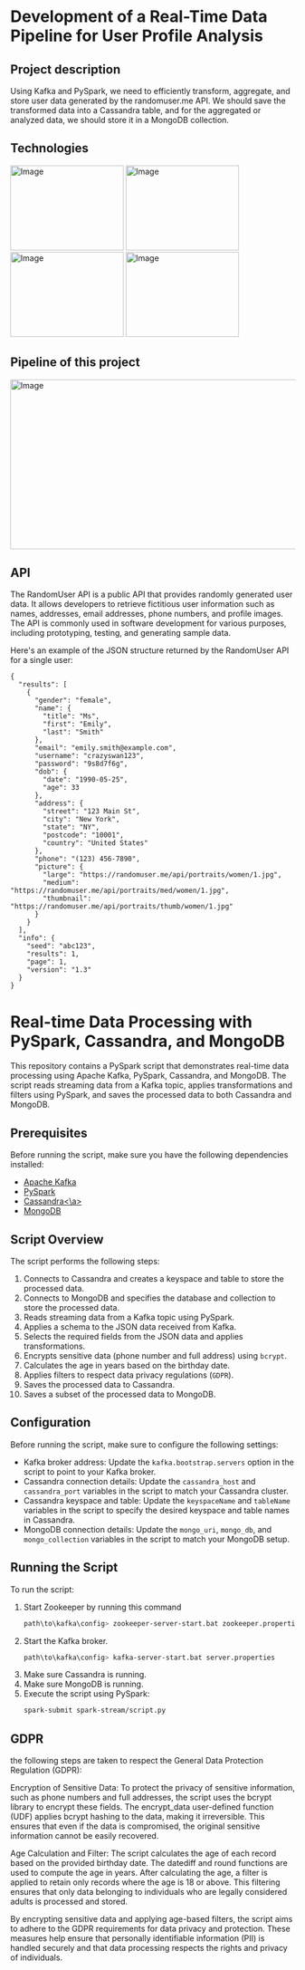 # Development of a Real-Time Data Pipeline for User Profile Analysis

## Project description 

Using Kafka and PySpark, we need to efficiently transform, aggregate, and store user data generated by the randomuser.me API. We should save the transformed data into a Cassandra table, and for the aggregated or analyzed data, we should store it in a MongoDB collection.

## Technologies

<img src="https://github.com/Tarifi-Hicham/user_analysis_spark_kafka/assets/125143059/11f26e5a-2196-43d5-9246-9193555c2fe7" alt="Image" width="200" height="150">
<img src="https://github.com/Tarifi-Hicham/user_analysis_spark_kafka/assets/125143059/d79eb1ed-f841-4abf-86d2-f86188ee8a45" alt="Image" width="200" height="150">
<img src="https://github.com/Tarifi-Hicham/user_analysis_spark_kafka/assets/125143059/a0482ded-0365-49c7-8900-b0ab96d951b8" alt="Image" width="200" height="150">
<img src="https://github.com/Tarifi-Hicham/user_analysis_spark_kafka/assets/125143059/07021314-ece8-4d6f-a6e7-89378fddb1ff" alt="Image" width="200" height="150">

## Pipeline of this project

<img src="https://github.com/Tarifi-Hicham/user_analysis_spark_kafka/assets/125143059/4ce75a17-9f2b-45be-b2bb-e110e4ac6e32" alt="Image" width="720" height="300">

## API

The RandomUser API is a public API that provides randomly generated user data. It allows developers to retrieve fictitious user information such as names, addresses, email addresses, phone numbers, and profile images. The API is commonly used in software development for various purposes, including prototyping, testing, and generating sample data.

Here's an example of the JSON structure returned by the RandomUser API for a single user:
```
{
  "results": [
    {
      "gender": "female",
      "name": {
        "title": "Ms",
        "first": "Emily",
        "last": "Smith"
      },
      "email": "emily.smith@example.com",
      "username": "crazyswan123",
      "password": "9s8d7f6g",
      "dob": {
        "date": "1990-05-25",
        "age": 33
      },
      "address": {
        "street": "123 Main St",
        "city": "New York",
        "state": "NY",
        "postcode": "10001",
        "country": "United States"
      },
      "phone": "(123) 456-7890",
      "picture": {
        "large": "https://randomuser.me/api/portraits/women/1.jpg",
        "medium": "https://randomuser.me/api/portraits/med/women/1.jpg",
        "thumbnail": "https://randomuser.me/api/portraits/thumb/women/1.jpg"
      }
    }
  ],
  "info": {
    "seed": "abc123",
    "results": 1,
    "page": 1,
    "version": "1.3"
  }
}
```

# Real-time Data Processing with PySpark, Cassandra, and MongoDB

This repository contains a PySpark script that demonstrates real-time data processing using Apache Kafka, PySpark, Cassandra, and MongoDB. The script reads streaming data from a Kafka topic, applies transformations and filters using PySpark, and saves the processed data to both Cassandra and MongoDB.

## Prerequisites

Before running the script, make sure you have the following dependencies installed:

- <a href='https://kafka.apache.org/downloads'>Apache Kafka</a>
- <a href='https://spark.apache.org/docs/latest/api/python/getting_started/install.html'>PySpark</a>
- <a href='https://cassandra.apache.org/_/download.html'>Cassandra<\a>
- <a href='https://www.mongodb.com/try/download/community'>MongoDB</a>

## Script Overview

The script performs the following steps:

1. Connects to Cassandra and creates a keyspace and table to store the processed data.
2. Connects to MongoDB and specifies the database and collection to store the processed data.
3. Reads streaming data from a Kafka topic using PySpark.
4. Applies a schema to the JSON data received from Kafka.
5. Selects the required fields from the JSON data and applies transformations.
6. Encrypts sensitive data (phone number and full address) using `bcrypt`.
7. Calculates the age in years based on the birthday date.
8. Applies filters to respect data privacy regulations (`GDPR`).
9. Saves the processed data to Cassandra.
10. Saves a subset of the processed data to MongoDB.

## Configuration

Before running the script, make sure to configure the following settings:

- Kafka broker address: Update the `kafka.bootstrap.servers` option in the script to point to your Kafka broker.
- Cassandra connection details: Update the `cassandra_host` and `cassandra_port` variables in the script to match your Cassandra cluster.
- Cassandra keyspace and table: Update the `keyspaceName` and `tableName` variables in the script to specify the desired keyspace and table names in Cassandra.
- MongoDB connection details: Update the `mongo_uri`, `mongo_db`, and `mongo_collection` variables in the script to match your MongoDB setup.

## Running the Script

To run the script:

1. Start Zookeeper by running this command
   ```bash
   path\to\kafka\config> zookeeper-server-start.bat zookeeper.properties
3. Start the Kafka broker.
   ```bash
   path\to\kafka\config> kafka-server-start.bat server.properties
5. Make sure Cassandra is running.
6. Make sure MongoDB is running.
7. Execute the script using PySpark:
   ```bash
   spark-submit spark-stream/script.py

## GDPR

the following steps are taken to respect the General Data Protection Regulation (GDPR):

Encryption of Sensitive Data: To protect the privacy of sensitive information, such as phone numbers and full addresses, the script uses the bcrypt library to encrypt these fields. The encrypt_data user-defined function (UDF) applies bcrypt hashing to the data, making it irreversible. This ensures that even if the data is compromised, the original sensitive information cannot be easily recovered.

Age Calculation and Filter: The script calculates the age of each record based on the provided birthday date. The datediff and round functions are used to compute the age in years. After calculating the age, a filter is applied to retain only records where the age is 18 or above. This filtering ensures that only data belonging to individuals who are legally considered adults is processed and stored.

By encrypting sensitive data and applying age-based filters, the script aims to adhere to the GDPR requirements for data privacy and protection. These measures help ensure that personally identifiable information (PII) is handled securely and that data processing respects the rights and privacy of individuals.
